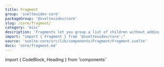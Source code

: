 ```yaml
---
title: Fragment
group: 'svelteuidev-core'
packageGroup: '@svelteuidev/core'
slug: /core/fragment/
category: 'misc'
description: 'Fragments let you group a list of children without adding extra nodes to the DOM.'
import: "import { Fragment } from '@svelteuidev/core';"
source: 'svelte-core/src/lib/components/Fragment/Fragment.svelte'
docs: 'core/fragment.md'
---
```


import { CodeBlock, Heading } from 'components'

<Heading />
